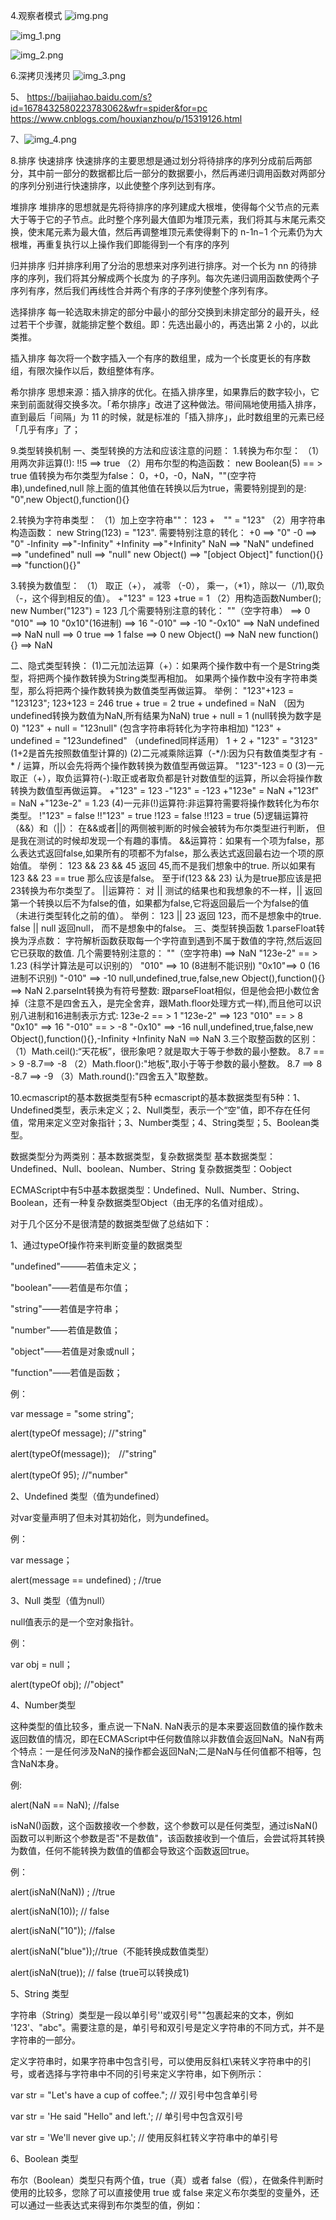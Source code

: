4.观察者模式
![img.png](img.png)

![img_1.png](img_1.png)

![img_2.png](img_2.png)

6.深拷贝浅拷贝
![img_3.png](img_3.png)

5、 https://baijiahao.baidu.com/s?id=1678432580223783062&wfr=spider&for=pc
https://www.cnblogs.com/houxianzhou/p/15319126.html

7、![img_4.png](img_4.png)


8.排序
快速排序
快速排序的主要思想是通过划分将待排序的序列分成前后两部分，其中前一部分的数据都比后一部分的数据要小，然后再递归调用函数对两部分的序列分别进行快速排序，以此使整个序列达到有序。

堆排序
堆排序的思想就是先将待排序的序列建成大根堆，使得每个父节点的元素大于等于它的子节点。此时整个序列最大值即为堆顶元素，我们将其与末尾元素交换，使末尾元素为最大值，然后再调整堆顶元素使得剩下的 n-1n−1 个元素仍为大根堆，再重复执行以上操作我们即能得到一个有序的序列

归并排序
归并排序利用了分治的思想来对序列进行排序。对一个长为 nn 的待排序的序列，我们将其分解成两个长度为
的子序列。每次先递归调用函数使两个子序列有序，然后我们再线性合并两个有序的子序列使整个序列有序。

选择排序
每一轮选取未排定的部分中最小的部分交换到未排定部分的最开头，经过若干个步骤，就能排定整个数组。即：先选出最小的，再选出第 2 小的，以此类推。

插入排序
每次将一个数字插入一个有序的数组里，成为一个长度更长的有序数组，有限次操作以后，数组整体有序。

希尔排序
思想来源：插入排序的优化。在插入排序里，如果靠后的数字较小，它来到前面就得交换多次。「希尔排序」改进了这种做法。带间隔地使用插入排序，直到最后「间隔」为 11 的时候，就是标准的「插入排序」，此时数组里的元素已经「几乎有序」了；




9.类型转换机制
一、类型转换的方法和应该注意的问题：
1.转换为布尔型：
（1）用两次非运算(!):
!!5 ==> true
（2）用布尔型的构造函数：
new Boolean(5) == > true
值转换为布尔类型为false：
0，+0，-0，NaN，""(空字符串),undefined,null
除上面的值其他值在转换以后为true，需要特别提到的是:
"0",new Object(),function(){}

2.转换为字符串类型：
（1）加上空字符串""：
123 +　"" = "123"
（2）用字符串构造函数：
new String(123) = "123".
需要特别注意的转化：
+0 ==> "0"
-0 ==> "0"
-Infinity ==>"-Infinity"
+Infinity ==>"+Infinity"
NaN ==> "NaN"
undefined ==> "undefined"
null ==> "null"
new Object() ==> "[object Object]"
function(){} ==> "function(){}"

3.转换为数值型：
（1） 取正（+）， 减零 （-0）， 乘一，（*1），除以一（/1),取负（-，这个得到相反的值）。
+"123" = 123
+true = 1
（2）用构造函数Number();
new Number("123") = 123
几个需要特别注意的转化：
""（空字符串） ==> 0
"010" ==> 10
"0x10"(16进制) ==> 16
"-010" ==> -10
"-0x10" ==> NaN
undefined ==> NaN
null ==> 0
true ==> 1
false ==> 0
new Object() ==> NaN
new function(){} ==> NaN

二、隐式类型转换：
(1)二元加法运算（+）：如果两个操作数中有一个是String类型，将把两个操作数转换为String类型再相加。
如果两个操作数中没有字符串类型，那么将把两个操作数转换为数值类型再做运算。
举例：
"123"+123 = "123123";
123+123 = 246
true + true = 2
true + undefined = NaN （因为undefined转换为数值为NaN,所有结果为NaN)
true + null = 1 (null转换为数字是0)
"123" + null = "123null" (包含字符串将转化为字符串相加)
"123" + undefined = "123undefined" （undefined同样适用）
1 + 2 + "123" = "3123" (1+2是首先按照数值型计算的)
(2)二元减乘除运算（-*/):因为只有数值类型才有 - * / 运算，所以会先将两个操作数转换为数值型再做运算。
"123"-123 = 0
(3)一元取正（+），取负运算符(-):取正或者取负都是针对数值型的运算，所以会将操作数转换为数值型再做运算。
+"123" = 123
-"123" = -123
+"123e" = NaN
+"123f" = NaN
+"123e-2" = 1.23
(4)一元非(!)运算符:非运算符需要将操作数转化为布尔类型。
!"123" = false
!!"123" = true
!123 = false
!!123 = true
(5)逻辑运算符（&&）和（||）：
在&&或者||的两侧被判断的时候会被转为布尔类型进行判断，
但是我在测试的时候却发现一个有趣的事情。
&&运算符：如果有一个项为false，那么表达式返回false,如果所有的项都不为false，那么表达式返回最右边一个项的原始值。
举例：
123 && 23 && 45 返回 45,而不是我们想象中的true.
所以如果有 123 && 23 == true 那么应该是false。
至于if(123 && 23) 认为是true那应该是把23转换为布尔类型了。
||运算符：
对 || 测试的结果也和我想象的不一样，|| 返回第一个转换以后不为false的值，如果都为false,它将返回最后一个为false的值（未进行类型转化之前的值）。
举例：
123 || 23 返回 123，而不是想象中的true.
false || null 返回null， 而不是想象中的false。
三、类型转换函数
1.parseFloat转换为浮点数：
字符解析函数获取每一个字符直到遇到不属于数值的字符,然后返回它已获取的数值.
几个需要特别注意的：
""（空字符串) ==> NaN
"123e-2" == > 1.23 (科学计算法是可以识别的）
"010" ==> 10 (8进制不能识别)
"0x10"==> 0 (16进制不识别)
"-010" ==> -10
null,undefined,true,false,new Object(),function(){} ==> NaN
2.parseInt转换为有符号整数:
跟parseFloat相似，但是他会把小数位舍掉（注意不是四舍五入，是完全舍弃，跟Math.floor处理方式一样),而且他可以识别八进制和16进制表示方式:
123e-2 == > 1
"123e-2" ==> 123
"010" == > 8
"0x10" ==> 16
"-010" == > -8
"-0x10" ==> -16
null,undefined,true,false,new Object(),function(){},-Infinity +Infinity NaN ==> NaN
3.三个取整函数的区别：
（1）Math.ceil():“天花板”，很形象吧？就是取大于等于参数的最小整数。
8.7 == > 9
-8.7==> -8
（2）Math.floor():"地板",取小于等于参数的最小整数。
8.7 ==> 8
-8.7 ==> -9
（3）Math.round():"四舍五入"取整数。

10.ecmascript的基本数据类型有5种
ecmascript的基本数据类型有5种：1、Undefined类型，表示未定义；2、Null类型，表示一个“空”值，即不存在任何值，常用来定义空对象指针；3、Number类型；4、String类型；5、Boolean类型。

数据类型分为两类别：基本数据类型，复杂数据类型
基本数据类型：Undefined、Null、boolean、Number、String
复杂数据类型：Oobject

ECMAScript中有5中基本数据类型：Undefined、Null、Number、String、Boolean，还有一种复杂数据类型Object（由无序的名值对组成）。

对于几个区分不是很清楚的数据类型做了总结如下：

1、通过typeOf操作符来判断变量的数据类型

"undefined"———若值未定义；

"boolean"——若值是布尔值；

"string"——若值是字符串；

"number"——若值是数值；

"object"——若值是对象或null；

"function"——若值是函数；

例：





var message = "some string";

alert(typeOf message); //"string"

alert(typeOf(message));　//"string"

alert(typeOf  95); //"number"　

2、Undefined 类型（值为undefined）

对var变量声明了但未对其初始化，则为undefined。

例：



var  message；

alert(message == undefined) ;    //true

3、Null 类型（值为null）

null值表示的是一个空对象指针。

例：



var   obj = null；

alert(typeOf obj);  //"object"

4、Number类型

这种类型的值比较多，重点说一下NaN. NaN表示的是本来要返回数值的操作数未返回数值的情况，即在ECMAScript中任何数值除以非数值会返回NaN。NaN有两个特点：一是任何涉及NaN的操作都会返回NaN;二是NaN与任何值都不相等，包含NaN本身。

例:


alert(NaN == NaN);    //false

isNaN()函数，这个函数接收一个参数，这个参数可以是任何类型，通过isNaN()函数可以判断这个参数是否"不是数值"，该函数接收到一个值后，会尝试将其转换为数值，任何不能转换为数值的值都会导致这个函数返回true。

例：






alert(isNaN(NaN)) ;    //true

alert(isNaN(10));  // false

alert(isNaN("10"));  //false

alert(isNaN("blue"));//true（不能转换成数值类型）

alert(isNaN(true)); // false (true可以转换成1)

5、String 类型

字符串（String）类型是一段以单引号''或双引号""包裹起来的文本，例如 '123'、"abc"。需要注意的是，单引号和双引号是定义字符串的不同方式，并不是字符串的一部分。

定义字符串时，如果字符串中包含引号，可以使用反斜杠\来转义字符串中的引号，或者选择与字符串中不同的引号来定义字符串，如下例所示：




var str = "Let's have a cup of coffee.";  // 双引号中包含单引号

var str = 'He said "Hello" and left.';    // 单引号中包含双引号

var str = 'We\'ll never give up.';        // 使用反斜杠转义字符串中的单引号

6、Boolean 类型

布尔（Boolean）类型只有两个值，true（真）或者 false（假），在做条件判断时使用的比较多，您除了可以直接使用 true 或 false 来定义布尔类型的变量外，还可以通过一些表达式来得到布尔类型的值，例如：